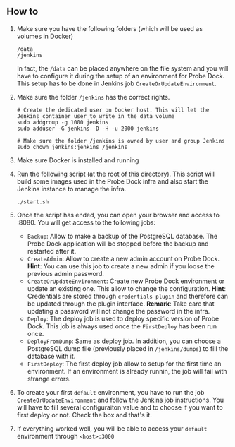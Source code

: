## How to

1. Make sure you have the following folders (which will be used as volumes in Docker)

    ```
    /data
    /jenkins
    ```
    
    In fact, the `/data` can be placed anywhere on the file system and you will have to configure it during the setup of
    an environment for Probe Dock. This setup has to be done in Jenkins job `CreateOrUpdateEnvironment`.

2. Make sure the folder `/jenkins` has the correct rights.

    ```
    # Create the dedicated user on Docker host. This will let the Jenkins container user to write in the data volume
    sudo addgroup -g 1000 jenkins
    sudo adduser -G jenkins -D -H -u 2000 jenkins
    
    # Make sure the folder /jenkins is owned by user and group Jenkins
    sudo chown jenkins:jenkins /jenkins
    ```

3. Make sure Docker is installed and running

4. Run the following script (at the root of this directory). This script will build some images used in the Probe Dock
infra and also start the Jenkins instance to manage the infra.

    ```
    ./start.sh
    ```

5. Once the script has ended, you can open your browser and access to <jenkinsHost>:8080. You will get access to the following jobs:

    * `Backup`: Allow to make a backup of the PostgreSQL database. The Probe Dock application will be stopped before the backup and restarted after it.
    * `CreateAdmin`: Allow to create a new admin account on Probe Dock. 
        **Hint**: You can use this job to create a new admin if you loose the previous admin password.
    * `CreateOrUpdateEnvironment`: Create new Probe Dock environment or update an existing one. This allow to change the configuration. 
        **Hint**: Credentials are stored through `credentials plugin` and therefore can be updated through the plugin interface. 
        **Remark**: Take care that updating a password will not change the password in the infra.
    * `Deploy`: The deploy job is used to deploy specific version of Probe Dock. This job is always used once the `FirstDeploy` has been run once.
    * `DeployFromDump`: Same as deploy job. In addition, you can choose a PostgreSQL dump file (previously placed in `/jenkins/dumps`) to fill the database with it.
    * `FirstDeploy`: The first deploy job allow to setup for the first time an environment. If an environment is already runnin, the job will fail with strange errors.

6. To create your first `default` environment, you have to run the job `CreateOrUpdateEnvironment` and follow the Jenkins job instructions. You will have to fill several configuraiton value and to choose if you want to first deploy or not. Check the box and that's it.

7. If everything worked well, you will be able to access your `default` environment through `<host>:3000`